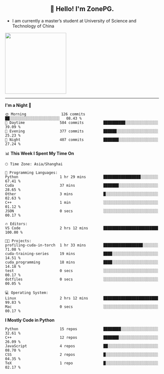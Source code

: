 <h2 align="center">👋 Hello! I'm ZonePG.</h2>

- I am currently a master’s student at University of Science and Technology of China

<img height=200 align="center" src="https://github-readme-stats.vercel.app/api?username=zonepg" />

-------

<!--START_SECTION:waka-->
**I'm a Night 🦉** 

```text
🌞 Morning                126 commits         ██░░░░░░░░░░░░░░░░░░░░░░░   08.43 % 
🌆 Daytime                584 commits         ██████████░░░░░░░░░░░░░░░   39.09 % 
🌃 Evening                377 commits         ██████░░░░░░░░░░░░░░░░░░░   25.23 % 
🌙 Night                  407 commits         ███████░░░░░░░░░░░░░░░░░░   27.24 % 
```


📊 **This Week I Spent My Time On** 

```text
🕑︎ Time Zone: Asia/Shanghai

💬 Programming Languages: 
Python                   1 hr 29 mins        █████████████████░░░░░░░░   67.41 % 
Cuda                     37 mins             ███████░░░░░░░░░░░░░░░░░░   28.65 % 
Other                    3 mins              █░░░░░░░░░░░░░░░░░░░░░░░░   02.63 % 
C++                      1 min               ░░░░░░░░░░░░░░░░░░░░░░░░░   01.12 % 
JSON                     0 secs              ░░░░░░░░░░░░░░░░░░░░░░░░░   00.17 % 

🔥 Editors: 
VS Code                  2 hrs 12 mins       █████████████████████████   100.00 % 

🐱‍💻 Projects: 
profiling-cuda-in-torch  1 hr 33 mins        ██████████████████░░░░░░░   71.08 % 
cuda-training-series     19 mins             ████░░░░░░░░░░░░░░░░░░░░░   14.51 % 
cuda_programming         18 mins             ████░░░░░░░░░░░░░░░░░░░░░   14.18 % 
test                     0 secs              ░░░░░░░░░░░░░░░░░░░░░░░░░   00.17 % 
dotfiles                 0 secs              ░░░░░░░░░░░░░░░░░░░░░░░░░   00.05 % 

💻 Operating System: 
Linux                    2 hrs 12 mins       █████████████████████████   99.83 % 
Mac                      0 secs              ░░░░░░░░░░░░░░░░░░░░░░░░░   00.17 % 
```

**I Mostly Code in Python** 

```text
Python                   15 repos            ████████░░░░░░░░░░░░░░░░░   32.61 % 
C++                      12 repos            ███████░░░░░░░░░░░░░░░░░░   26.09 % 
JavaScript               4 repos             ██░░░░░░░░░░░░░░░░░░░░░░░   08.70 % 
CSS                      2 repos             █░░░░░░░░░░░░░░░░░░░░░░░░   04.35 % 
TeX                      1 repo              █░░░░░░░░░░░░░░░░░░░░░░░░   02.17 % 
```




<!--END_SECTION:waka-->

